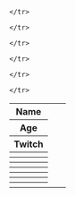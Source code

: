 


<Table>
<tr>
<th> Name </th>
<td></td>
    
</tr>
<tr>
<th> Age </th>
<td><B><i> </i></B></td>
    
</tr>
<tr>
<th> Twitch </th>
<td><a> </a><td>
</tr> 
    
</tr>
<tr>
<th> </th>
<td> </td>
    
    </tr>
<tr>
<th> </th>
<td> </td>
    
    </tr>
<tr>
<th> </th>
<td> </td>
    
    </tr>
<tr>
<th> </th>
<td> </td>
    
    </tr>
<tr>
<th> </th>
<td> </td>
    
    </tr>
<tr>
<th> </th>
<td> </td>
    
    </tr>
<tr>
<th> </th>
<td> </td>
</Table>
